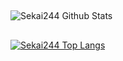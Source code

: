 ##
![Sekai244 Github Stats](https://github-readme-stats.vercel.app/api?username=Sekai244&show_icons=true&theme=radical)
##
[![Sekai244 Top Langs](https://github-readme-stats.vercel.app/api/top-langs/?username=Sekai244&layout=compact)](https://github.com/Sekai244/github-readme-stats)
